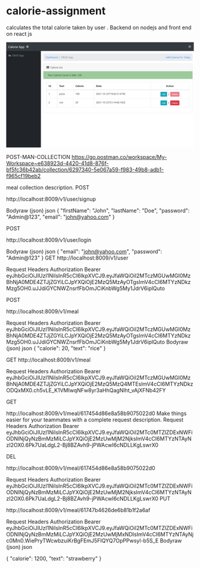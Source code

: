 # calorie-assignment
calculates the total calorie taken by user . Backend on nodejs and front end on react js 

![Capture](/Capture.PNG)

POST-MAN-COLLECTION
https://go.postman.co/workspace/My-Workspace~e638923d-4420-41d8-876f-bf5fc36b42ab/collection/6297340-5e067a59-f983-49b8-adb1-f965cf19beb2

meal collection description.
POST

http://localhost:8009/v1/user/signup

Bodyraw (json)
json
{
  "firstName": "John",
  "lastName": "Doe",
  "password": "Admin@123",
  "email": "john@yahoo.com"
}


POST

http://localhost:8009/v1/user/login

Bodyraw (json)
json
{
  "email": "john@yahoo.com",
  "password": "Admin@123"
}
GET
http://localhost:8009/v1/user


Request Headers
Authorization
Bearer eyJhbGciOiJIUzI1NiIsInR5cCI6IkpXVCJ9.eyJfaWQiOiI2MTczMGUwMGI0MzBhNjA0MDE4ZTJjZGYiLCJpYXQiOjE2MzQ5MzAyOTgsImV4cCI6MTYzNDkzMzg5OH0.uJJdiGYCNWZnsrfFbOmJCiKnbWg5My1JdrV6iplQuto

POST

http://localhost:8009/v1/meal

Request Headers
Authorization
Bearer eyJhbGciOiJIUzI1NiIsInR5cCI6IkpXVCJ9.eyJfaWQiOiI2MTczMGUwMGI0MzBhNjA0MDE4ZTJjZGYiLCJpYXQiOjE2MzQ5MzAyOTgsImV4cCI6MTYzNDkzMzg5OH0.uJJdiGYCNWZnsrfFbOmJCiKnbWg5My1JdrV6iplQuto
Bodyraw (json)
json
{
  "calorie": 20,
  "text": "rice"
}

GET
http://localhost:8009/v1/meal


Request Headers
Authorization
Bearer eyJhbGciOiJIUzI1NiIsInR5cCI6IkpXVCJ9.eyJfaWQiOiI2MTczMGUwMGI0MzBhNjA0MDE4ZTJjZGYiLCJpYXQiOjE2MzQ5MzQ4MTEsImV4cCI6MTYzNDkzODQxMX0.ch5vLE_K1VMIwqNFw8yr3aHhQagNlht_vAjXFNb42FY

GET

http://localhost:8009/v1/meal/617454d86e8a58b9075022d0
Make things easier for your teammates with a complete request description.
Request Headers
Authorization
Bearer eyJhbGciOiJIUzI1NiIsInR5cCI6IkpXVCJ9.eyJfaWQiOiI2MTc0MTZlZDExNWFiODNlNjQyNzBmMzMiLCJpYXQiOjE2MzUwMjM2NjksImV4cCI6MTYzNTAyNzI2OX0.6Pk7UaLdgL2-Bj8BZAvh9-jPWAcwI6cNDLLKgLswrX0

DEL

http://localhost:8009/v1/meal/617454d86e8a58b9075022d0

Request Headers
Authorization
Bearer eyJhbGciOiJIUzI1NiIsInR5cCI6IkpXVCJ9.eyJfaWQiOiI2MTc0MTZlZDExNWFiODNlNjQyNzBmMzMiLCJpYXQiOjE2MzUwMjM2NjksImV4cCI6MTYzNTAyNzI2OX0.6Pk7UaLdgL2-Bj8BZAvh9-jPWAcwI6cNDLLKgLswrX0
PUT

http://localhost:8009/v1/meal/61747b4626de6b81b1f2a6af

Request Headers
Authorization
Bearer eyJhbGciOiJIUzI1NiIsInR5cCI6IkpXVCJ9.eyJfaWQiOiI2MTc0MTZlZDExNWFiODNlNjQyNzBmMzMiLCJpYXQiOjE2MzUwMjMxNDIsImV4cCI6MTYzNTAyNjc0Mn0.WiePryTWcwbzuiKrBgFEmJ5FIQYQ7OpPPwsyl-b5S_E
Bodyraw (json)
json

{
  "calorie": 1200,
  "text": "strawberry"
}
